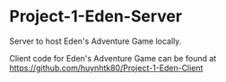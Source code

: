 # Project-1-Eden-Server
Server to host Eden's Adventure Game locally.

Client code for Eden's Adventure Game can be found at https://github.com/huynhtk80/Project-1-Eden-Client 
